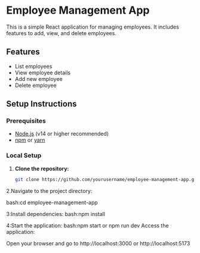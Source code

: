 # Employee Management App

This is a simple React application for managing employees. It includes features to add, view, and delete employees.

## Features

- List employees
- View employee details
- Add new employee
- Delete employee

## Setup Instructions

### Prerequisites

- [Node.js](https://nodejs.org/) (v14 or higher recommended)
- [npm](https://www.npmjs.com/) or [yarn](https://yarnpkg.com/)

### Local Setup

1. **Clone the repository:**
   ```bash
   git clone https://github.com/yourusername/employee-management-app.git

2.Navigate to the project directory:

bash:cd employee-management-app

3:Install dependencies:
bash:npm install

4:Start the application:
bash:npm start or npm run dev 
Access the application:

Open your browser and go to http://localhost:3000 or http://localhost:5173
